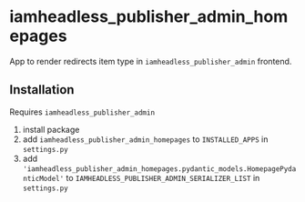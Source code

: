 # iamheadless_publisher_admin_homepages

App to render redirects item type in `iamheadless_publisher_admin` frontend.

## Installation

Requires `iamheadless_publisher_admin`

1. install package
2. add `iamheadless_publisher_admin_homepages` to `INSTALLED_APPS` in `settings.py`
3. add `'iamheadless_publisher_admin_homepages.pydantic_models.HomepagePydanticModel'` to `IAMHEADLESS_PUBLISHER_ADMIN_SERIALIZER_LIST` in `settings.py`
